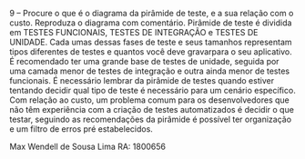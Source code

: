 9 – Procure o que é o diagrama da pirâmide de teste, e a sua relação com o
custo. Reproduza o diagrama com comentário.
	Pirâmide de teste é dividida em TESTES FUNCIONAIS, TESTES DE INTEGRAÇÃO e TESTES DE UNIDADE. Cada umas dessas fases de teste e seus tamanhos representam tipos diferentes de testes e quantos você deve gravarpara o seu aplicativo. É recomendado ter uma grande base de testes de unidade, seguida por uma camada menor de testes de integração e outra ainda menor de testes funcionais. É necessário lembrar da pirâmide de testes quando estiver tentando decidir qual tipo de teste é necessário para um cenário específico. 
	Com relação ao custo, um problema comum para os desenvolvedores que não têm experiência com a criação de testes automatizados é decidir o que testar, seguindo as recomendações da pirâmide é possível ter organização e um filtro de erros pré estabelecidos. 


Max Wendell de Sousa Lima RA: 1800656
